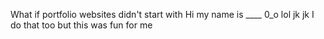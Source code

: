 What if portfolio websites didn't start with Hi my name is ____ 0_o lol jk jk I do that too but this was fun for me
